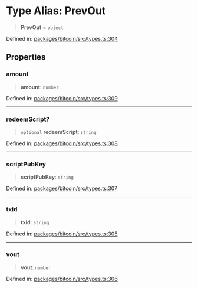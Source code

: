# Type Alias: PrevOut

> **PrevOut** = `object`

Defined in: [packages/bitcoin/src/types.ts:304](https://github.com/dcdpr/did-btcr2-js/blob/c82bc5c69016e1146a0c52c6e6b21621f5abd6d4/packages/bitcoin/src/types.ts#L304)

## Properties

### amount

> **amount**: `number`

Defined in: [packages/bitcoin/src/types.ts:309](https://github.com/dcdpr/did-btcr2-js/blob/c82bc5c69016e1146a0c52c6e6b21621f5abd6d4/packages/bitcoin/src/types.ts#L309)

***

### redeemScript?

> `optional` **redeemScript**: `string`

Defined in: [packages/bitcoin/src/types.ts:308](https://github.com/dcdpr/did-btcr2-js/blob/c82bc5c69016e1146a0c52c6e6b21621f5abd6d4/packages/bitcoin/src/types.ts#L308)

***

### scriptPubKey

> **scriptPubKey**: `string`

Defined in: [packages/bitcoin/src/types.ts:307](https://github.com/dcdpr/did-btcr2-js/blob/c82bc5c69016e1146a0c52c6e6b21621f5abd6d4/packages/bitcoin/src/types.ts#L307)

***

### txid

> **txid**: `string`

Defined in: [packages/bitcoin/src/types.ts:305](https://github.com/dcdpr/did-btcr2-js/blob/c82bc5c69016e1146a0c52c6e6b21621f5abd6d4/packages/bitcoin/src/types.ts#L305)

***

### vout

> **vout**: `number`

Defined in: [packages/bitcoin/src/types.ts:306](https://github.com/dcdpr/did-btcr2-js/blob/c82bc5c69016e1146a0c52c6e6b21621f5abd6d4/packages/bitcoin/src/types.ts#L306)
